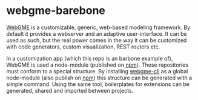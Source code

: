 # webgme-barebone
[WebGME](https://webgme.org) is a customizable, generic, web-based modeling framework. By default it provides a webserver and an adaptive user-interface. It can be used as such, but the real power comes in the way it can be customized with code generators, custom visualization, REST routers etc.

In a customization app (which this repo is an barbone example of), WebGME is used a node-module (published on [npm](https://www.npmjs.com/package/webgme)). These repositories must conform to a special structure. By installing [webgme-cli](https://github.com/webgme/webgme-cli) as a global node-module (also publish on [npm](https://www.npmjs.com/package/webgme-cli)) this structure can be generated with a simple command. Using the same tool, boilerplates for extensions can be generated, shared and imported between projects.
